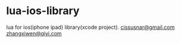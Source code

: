 lua-ios-library
===============

lua for ios(iphone ipad) library(xcode project).
cissusnar@gmail.com
zhangxiwen@qiyi.com